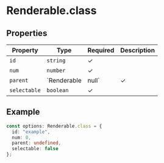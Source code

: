 # Renderable.class

## Properties

| Property | Type | Required | Description |
|----------|------|----------|-------------|
| `id` | `string` | ✓ |  |
| `num` | `number` | ✓ |  |
| `parent` | `Renderable | null` | ✓ |  |
| `selectable` | `boolean` | ✓ |  |

## Example

```typescript
const options: Renderable.class = {
  id: "example",
  num: 0,
  parent: undefined,
  selectable: false
};
```

